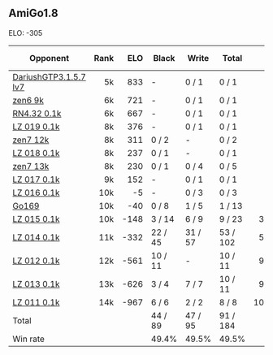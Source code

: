 ## AmiGo1.8 ##

ELO: -305

Opponent | Rank | ELO | Black | Write | Total | Win rate
---------|-----:|----:|-------|-------|-------|-------:
[DariushGTP3.1.5.7 lv7](DariushGTP3.1.5.7%20lv7.md) | 5k | 833 | - | 0 / 1 | 0 / 1 | 0.0%
[zen6 9k](zen6%209k.md) | 6k | 721 | - | 0 / 1 | 0 / 1 | 0.0%
[RN4.32 0.1k](RN4.32%200.1k.md) | 6k | 667 | - | 0 / 1 | 0 / 1 | 0.0%
[LZ 019 0.1k](LZ%20019%200.1k.md) | 8k | 376 | - | 0 / 1 | 0 / 1 | 0.0%
[zen7 12k](zen7%2012k.md) | 8k | 311 | 0 / 2 | - | 0 / 2 | 0.0%
[LZ 018 0.1k](LZ%20018%200.1k.md) | 8k | 237 | 0 / 1 | - | 0 / 1 | 0.0%
[zen7 13k](zen7%2013k.md) | 8k | 230 | 0 / 1 | 0 / 4 | 0 / 5 | 0.0%
[LZ 017 0.1k](LZ%20017%200.1k.md) | 9k | 152 | - | 0 / 1 | 0 / 1 | 0.0%
[LZ 016 0.1k](LZ%20016%200.1k.md) | 10k | -5 | - | 0 / 3 | 0 / 3 | 0.0%
[Go169](Go169.md) | 10k | -40 | 0 / 8 | 1 / 5 | 1 / 13 | 7.7%
[LZ 015 0.1k](LZ%20015%200.1k.md) | 10k | -148 | 3 / 14 | 6 / 9 | 9 / 23 | 39.1%
[LZ 014 0.1k](LZ%20014%200.1k.md) | 11k | -332 | 22 / 45 | 31 / 57 | 53 / 102 | 52.0%
[LZ 012 0.1k](LZ%20012%200.1k.md) | 12k | -561 | 10 / 11 | - | 10 / 11 | 90.9%
[LZ 013 0.1k](LZ%20013%200.1k.md) | 13k | -626 | 3 / 4 | 7 / 7 | 10 / 11 | 90.9%
[LZ 011 0.1k](LZ%20011%200.1k.md) | 14k | -967 | 6 / 6 | 2 / 2 | 8 / 8 | 100.0%
Total | | | 44 / 89 | 47 / 95 | 91 / 184 | 
Win rate| | | 49.4% | 49.5% | 49.5% | 
